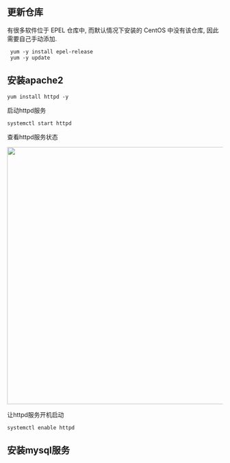 ## 更新仓库
有很多软件位于 EPEL 仓库中, 而默认情况下安装的 CentOS 中没有该仓库, 因此需要自己手动添加.
```shell
 yum -y install epel-release
 yum -y update
```

## 安装apache2
```shell
yum install httpd -y
```  
启动httpd服务 
```shell
systemctl start httpd
```
查看httpd服务状态  

<img src="http://wujiashuaitupiancunchu.oss-cn-shanghai.aliyuncs.com/jupyter_notebook_img/vxa0gfyatq.png" width="600px" />  

让httpd服务开机启动
```shell
systemctl enable httpd
```

## 安装mysql服务


```{.python .input}

```
